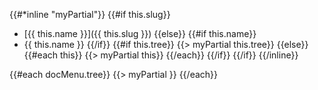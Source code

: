 
{{#*inline "myPartial"}}
{{#if this.slug}}
- [{{ this.name }}]({{ this.slug }})
{{else}}
{{#if this.name}}
- {{ this.name }}
{{/if}}
{{#if this.tree}}
{{> myPartial this.tree}}
{{else}}
{{#each this}}
    {{> myPartial this}}
{{/each}}
{{/if}}
{{/if}}
{{/inline}}

{{#each docMenu.tree}}
{{> myPartial }}
{{/each}}